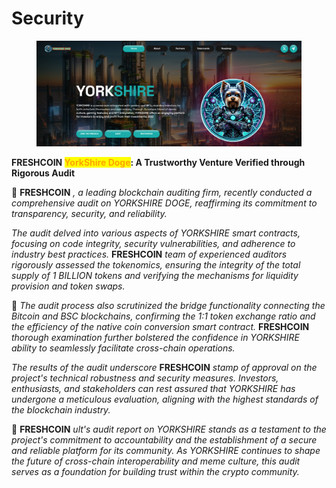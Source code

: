 # Security

<figure><img src=".gitbook/assets/03b192f5-64c3-4f88-b865-af12c653deb6.jpg" alt=""><figcaption></figcaption></figure>

**FRESHCOIN **<mark style="color:orange;">**YorkShire Doge**</mark>**: A Trustworthy Venture Verified through Rigorous Audit**

🌟 **FRESHCOIN** _, a leading blockchain auditing firm, recently conducted a comprehensive audit on YORKSHIRE DOGE, reaffirming its commitment to transparency, security, and reliability._

_The audit delved into various aspects of YORKSHIRE smart contracts, focusing on code integrity, security vulnerabilities, and adherence to industry best practices._ **FRESHCOIN**  _team of experienced auditors rigorously assessed the tokenomics, ensuring the integrity of the total supply of 1 BILLION  tokens and verifying the mechanisms for liquidity provision and token swaps._

🌟 _The audit process also scrutinized the bridge functionality connecting the Bitcoin and BSC blockchains, confirming the 1:1 token exchange ratio and the efficiency of the native coin conversion smart contract._ **FRESHCOIN**  _thorough examination further bolstered the confidence in YORKSHIRE ability to seamlessly facilitate cross-chain operations._

_The results of the audit underscore_ **FRESHCOIN**  _stamp of approval on the project's technical robustness and security measures. Investors, enthusiasts, and stakeholders can rest assured that YORKSHIRE has undergone a meticulous evaluation, aligning with the highest standards of the blockchain industry._

🌟 **FRESHCOIN** _ult's audit report on YORKSHIRE stands as a testament to the project's commitment to accountability and the establishment of a secure and reliable platform for its community. As YORKSHIRE continues to shape the future of cross-chain interoperability and meme culture, this audit serves as a foundation for building trust within the crypto community._

